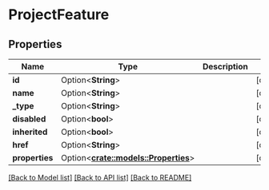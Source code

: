 # ProjectFeature

## Properties

Name | Type | Description | Notes
------------ | ------------- | ------------- | -------------
**id** | Option<**String**> |  | [optional]
**name** | Option<**String**> |  | [optional]
**_type** | Option<**String**> |  | [optional]
**disabled** | Option<**bool**> |  | [optional]
**inherited** | Option<**bool**> |  | [optional]
**href** | Option<**String**> |  | [optional]
**properties** | Option<[**crate::models::Properties**](properties.md)> |  | [optional]

[[Back to Model list]](../README.md#documentation-for-models) [[Back to API list]](../README.md#documentation-for-api-endpoints) [[Back to README]](../README.md)



